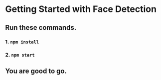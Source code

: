 # Getting Started with Face Detection

## Run these commands.
### 1. `npm install`
### 2. `npm start`

## You are good to go.
